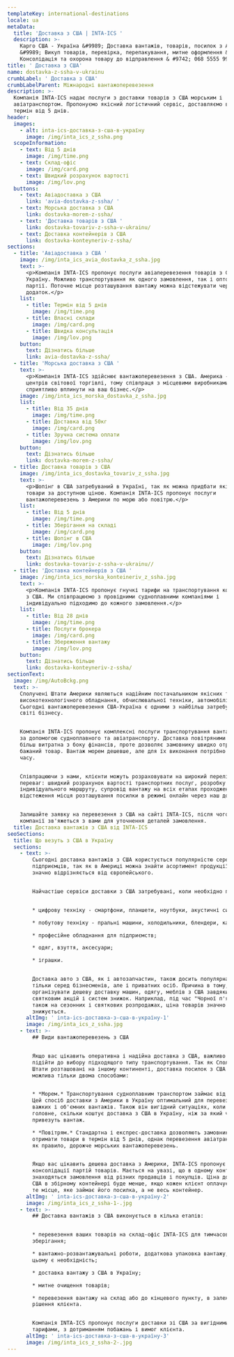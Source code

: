 ```yaml
---
templateKey: international-destinations
locale: ua
metaData:
  title: 'Доставка з США | INTA-ICS '
  description: >-
    Карго США - Україна &#9989; Доставка вантажів, товарів, посилок з Америки
    &#9989; Викуп товарів, перевірка, перепакування, митне оформлення &#9989;
    Консолідація та охорона товару до відправлення & #9742; 068 5555 999
title: ' Доставка з США'
name: dostavka-z-ssha-v-ukrainu
crumbLabel: ' Доставка з США'
crumbLabelParent: Міжнародні вантажоперевезення
description: >-
  Компанія INTA-ICS надає послуги з доставки товарів з США морським і
  авіатранспортом. Пропонуємо якісний логістичний сервіс, доставляємо вантажі в
  термін від 5 днів. 
header:
  images:
    - alt: inta-ics-доставка-з-сша-в-україну
      image: /img/inta_ics_z_ssha.png
  scopeInformation:
    - text: Від 5 днів
      image: /img/time.png
    - text: Склад-офіс
      image: /img/card.png
    - text: Швидкий розрахунок вартості
      image: /img/lov.png
  buttons:
    - text: Авіадоставка з США
      link: 'avia-dostavka-z-ssha/ '
    - text: Морська доставка з США
      link: dostavka-morem-z-ssha/
    - text: 'Доставка товарів з США '
      link: dostavka-tovariv-z-ssha-v-ukrainu/
    - text: Доставка контейнерів з США
      link: dostavka-konteyneriv-z-ssha/
sections:
  - title: 'Авіадоставка з США '
    image: /img/inta_ics_avia_dostavka_z_ssha.jpg
    text: >-
      <p>Компанія INTA-ICS пропонує послуги авіаперевезення товарів з США в
      Україну. Можливо транспортування як одного замовлення, так і оптової
      партії. Поточне місце розташування вантажу можна відстежувати через
      додаток.</p>
    list:
      - title: Термін від 5 днів
        image: /img/time.png
      - title: Власні склади
        image: /img/card.png
      - title: Швидка консультація
        image: /img/lov.png
    button:
      text: Дізнатись більше
      link: avia-dostavka-z-ssha/
  - title: 'Морська доставка з США '
    text: >-
      <p>Компанія INTA-ICS здійснює вантажоперевезення з США. Америка - один з
      центрів світової торгівлі, тому співпраця з місцевими виробниками може
      сприятливо вплинути на ваш бізнес.</p>
    image: /img/inta_ics_morska_dostavka_z_ssha.jpg
    list:
      - title: Від 35 днів
        image: /img/time.png
      - title: Доставка від 50кг
        image: /img/card.png
      - title: Зручна система оплати
        image: /img/lov.png
    button:
      text: Дізнатись більше
      link: dostavka-morem-z-ssha/
  - title: Доставка товарів з США
    image: /img/inta_ics_dostavka_tovariv_z_ssha.jpg
    text: >-
      <p>Шопінг в США затребуваний в Україні, так як можна придбати якісні
      товари за доступною ціною. Компанія INTA-ICS пропонує послуги
      вантажоперевезень з Америки по морю або повітрю.</p>
    list:
      - title: Від 5 днів
        image: /img/time.png
      - title: Зберігання на складі
        image: /img/card.png
      - title: Шопінг в США
        image: /img/lov.png
    button:
      text: Дізнатись більше
      link: dostavka-tovariv-z-ssha-v-ukrainu//
  - title: 'Доставка контейнерів з США '
    image: /img/inta_ics_morska_konteineriv_z_ssha.jpg
    text: >-
      <p>Компанія INTA-ICS пропонує гнучкі тарифи на транспортування контейнерів
      з США. Ми співпрацюємо з провідними судноплавними компаніями і
      індивідуально підходимо до кожного замовлення.</p>
    list:
      - title: Від 28 днів
        image: /img/time.png
      - title: Послуги брокера
        image: /img/card.png
      - title: Збереження вантажу
        image: /img/lov.png
    button:
      text: Дізнатись більше
      link: dostavka-konteyneriv-z-ssha/
sectionText:
  image: /img/AutoBckg.png
  text: >-
    Сполучені Штати Америки являються надійним постачальником якісних товарів -
    високотехнологічного обладнання, обчислювальної техніки, автомобілів.
    Сьогодні вантажоперевезення США-Україна є одними з найбільш затребуваних у
    світі бізнесу.


    Компанія INTA-ICS пропонує комплексні послуги транспортування вантажів з США
    за допомогою судноплавного та авіатранспорту. Доставка повітряними шляхами
    більш витратна з боку фінансів, проте дозволяє замовнику швидко отримати
    бажаний товар. Вантаж морем дешевше, але для їх виконання потрібно більше
    часу.


    Співпрацюючи з нами, клієнти можуть розраховувати на широкий перелік
    переваг: швидкий розрахунок вартості транспортних послуг, розробку
    індивідуального маршруту, супровід вантажу на всіх етапах проходження,
    відстеження місця розташування посилки в режимі онлайн через наш додаток.


    Залишайте заявку на перевезення з США на сайті INTA-ICS, після чого менеджер
    компанії зв'яжеться з вами для уточнення деталей замовлення.
  title: Доставка вантажів з США від INTA-ICS
seoSections:
  title: Що везуть з США в Україну
  sections:
    - text: >-
        Сьогодні доставка вантажів з США користується популярністю серед
        підприємців, так як в Америці можна знайти асортимент продукції, який
        значно відрізняється від європейського.


        Найчастіше сервіси доставки з США затребувані, коли необхідно перевезти:


        * цифрову техніку - смартфони, планшети, ноутбуки, акустичні системи;

        * побутову техніку - пральні машини, холодильники, блендери, кавоварки;

        * професійне обладнання для підприємств;

        * одяг, взуття, аксесуари;

        * іграшки.


        Доставка авто з США, як і автозапчастин, також досить популярна не
        тільки серед бізнесменів, але і приватних осіб. Причина в тому, що можна
        організувати дешеву доставку машин, одягу, меблів з США завдяки
        святковим акцій і систем знижок. Наприклад, під час "Чорної п'ятниці", а
        також на сезонних і святкових розпродажах, ціна товарів значно
        знижується.
      altImg: ' inta-ics-доставка-з-сша-в-україну-1'
      image: /img/inta_ics_z_ssha.jpg
    - text: >-
        ## Види вантажоперевезень з США


        Якщо вас цікавить оперативна і надійна доставка з США, важливо правильно
        підійти до вибору підходящого типу транспортування. Так як Сполучені
        Штати розташовані на іншому континенті, доставка посилок з США в Україну
        можлива тільки двома способами:


        * *Морем.* Транспортування судноплавним транспортом займає від 35 діб.
        Цей спосіб доставки з Америки в Україну оптимальний для перевезення
        важких і об'ємних вантажів. Також він вигідний ситуаціях, коли для вас
        головне, скільки коштує доставка з США в Україну, ніж за який час
        привезуть вантаж.

        * *Повітрям.* Стандартна і експрес-доставка дозволяють замовнику
        отримати товари в термін від 5 днів, однак перевезення авіатранспортом,
        як правило, дорожче морських вантажоперевезень.


        Якщо вас цікавить дешева доставка з Америки, INTA-ICS пропонує послуги
        консолідації партій товарів. Мається на увазі, що в одному контейнері
        знаходяться замовлення від різних продавців і покупців. Ціна доставки зі
        США в збірному контейнері буде менше, якщо кожен клієнт оплачує тільки
        те місце, яке займає його посилка, а не весь контейнер.
      altImg: ' inta-ics-доставка-з-сша-в-україну-2'
      image: /img/inta_ics_z_ssha-1-.jpg
    - text: >-
        ## Доставка вантажів з США виконується в кілька етапів:


        * перевезення ваших товарів на склад-офіс INTA-ICS для тимчасового
        зберігання;

        * вантажно-розвантажувальні роботи, додаткова упаковка вантажу, якщо в
        цьому є необхідність;

        * доставка вантажу з США в Україну;

        * митне очищення товарів;

        * перевезення вантажу на склад або до кінцевого пункту, в залежності від
        рішення клієнта.


        Компанія INTA-ICS пропонує послуги доставки зі США за вигідними
        тарифами, з дотриманням побажань і вимог клієнта.
      altImg: ' inta-ics-доставка-з-сша-в-україну-3'
      image: /img/inta_ics_z_ssha-2-.jpg
---
```

